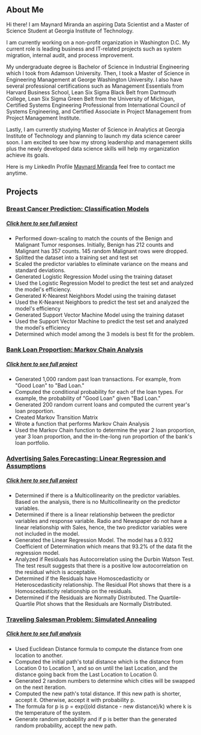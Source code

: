 ## About Me ##
Hi there! I am Maynard Miranda an aspiring Data Scientist and a Master of Science Student at Georgia Institute of Technology. 

I am currently working on a non-profit organization in Washington D.C. My current role is leading business and IT-related projects such as system migration, internal audit, and process improvement. 

My undergraduate degree is Bachelor of Science in Industrial Engineering which I took from Adamson University. Then, I took a Master of Science in Engineering Management at George Washington University. I also have several professional certifications such as Management Essentials from Harvard Business School, Lean Six Sigma Black Belt from Dartmouth College, Lean Six Sigma Green Belt from the University of Michigan, Certified Systems Engineering Professional from International Council of Systems Engineering, and Certified Associate in Project Management from Project Management Institute.

Lastly,  I am currently studying Master of Science in Analytics at Georgia Institute of Technology and planning to launch my data science career soon. I am excited to see how my strong leadership and management skills plus the newly developed data science skills will help my organization achieve its goals.

Here is my LinkedIn Profile [Maynard Miranda](https://www.linkedin.com/in/maynard-emmanuel-miranda-ab5428169/) feel free to contact me anytime.

## Projects ##

### [Breast Cancer Prediction: Classification Models](https://github.com/mebmiranda/Breast-Cancer-Prediction/blob/main/Breast%20Cancer%20Prediction%20(Logistic%20Regression%2C%20K-Nearest%20Neighbors%2C%20Support%20Vector%20Machine).ipynb) ###
##### [Click here to see full project](https://github.com/mebmiranda/Breast-Cancer-Prediction/blob/main/Breast%20Cancer%20Prediction%20(Logistic%20Regression%2C%20K-Nearest%20Neighbors%2C%20Support%20Vector%20Machine).ipynb) ####
* Performed down-scaling to match the counts of the Benign and Malignant Tumor responses. Initially, Benign has 212 counts and Malignant has 357 counts. 145 random Malignant rows were dropped. 
* Splitted the dataset into a training set and test set
* Scaled the predictor variables to eliminate variance on the means and standard deviations.
* Generated Logistic Regression Model using the training dataset
* Used the Logistic Regression Model to predict the test set and analyzed the model's efficiency.
* Generated K-Nearest Neighbors Model using the training dataset
* Used the K-Nearest Neighbors to predict the test set and analyzed the model's efficiency
* Generated Support Vector Machine Model using the training dataset
* Used the Support Vector Machine to predict the test set and analyzed the model's efficiency
* Determined which model among the 3 models is best fit for the problem.

### [Bank Loan Proportion: Markov Chain Analysis](https://github.com/mebmiranda/Bank-Loan-Portfolio/blob/main/Bank%20Loan%20Portfolio%20Markov%20Analysis.ipynb) ###
##### [Click here to see full project](https://github.com/mebmiranda/Bank-Loan-Portfolio/blob/main/Bank%20Loan%20Portfolio%20Markov%20Analysis.ipynb) ####
* Generated 1,000 random past loan transactions. For example, from "Good Loan" to "Bad Loan."
* Computed the conditional probability for each of the loan types. For example, the probability of "Good Loan" given "Bad Loan."
* Generated 200 random current loans and computed the current year's loan proportion.
* Created Markov Transition Matrix
* Wrote a function that performs Markov Chain Analysis
* Used the Markov Chain function to determine the year 2 loan proportion, year 3 loan proportion, and the in-the-long run proportion of the bank's loan portfolio.

### [Advertising Sales Forecasting: Linear Regression and Assumptions](https://github.com/mebmiranda/Linear-Regression-and-Assumptions/blob/main/Advertising%20Dataset%20(Linear%20Regression%20and%20Assumptions).ipynb) ###
##### [Click here to see full project](https://github.com/mebmiranda/Linear-Regression-and-Assumptions/blob/main/Advertising%20Dataset%20(Linear%20Regression%20and%20Assumptions).ipynb) ####
* Determined if there is a Multicollinearity on the predictor variables. Based on the analysis, there is no Multicollinearity on the predictor variables. 
* Determined if there is a linear relationship between the predictor variables and response variable. Radio and Newspaper do not have a linear relationship with Sales, hence, the two predictor variables were not included in the model.
* Generated the Linear Regression Model. The model has a 0.932 Coefficient of Determination which means that 93.2% of the data fit the regression model.
* Analyzed if Residuals has Autocorrelation using the Durbin Watson Test. The test result suggests that there is a positive low autocorrelation on the residual which is acceptable.
* Determined if the Residuals have Homoscedasticity or Heteroscedasticity relationship. The Residual Plot shows that there is a Homoscedasticity relationship on the residuals.
* Determined if the Residuals are Normally Distributed. The Quartile-Quartile Plot shows that the Residuals are Normally Distributed.

### [Traveling Salesman Problem: Simulated Annealing](https://github.com/mebmiranda/Traveling-Salesman-Problem/blob/main/Traveling%20Salesperson%20Problem%20-%20Simulated%20Annealing%20.ipynb) ###
##### [Click here to see full analysis](https://github.com/mebmiranda/Traveling-Salesman-Problem/blob/main/Traveling%20Salesperson%20Problem%20-%20Simulated%20Annealing%20.ipynb) ####
* Used Euclidean Distance formula to compute the distance from one location to another.
* Computed the initial path's total distance which is the distance from Location 0 to Location 1, and so on until the last Location, and the distance going back from the Last Location to Location 0.
* Generated 2 random numbers to determine which cities will be swapped on the next iteration. 
* Computed the new path's total distance. If this new path is shorter, accept it. Otherwise, accept it with probability p.
* The formula for p is p = exp((old distance - new distance)/k) where k is the temperature of the system.
* Generate random probability and if p is better than the generated random probability, accept the new path.

